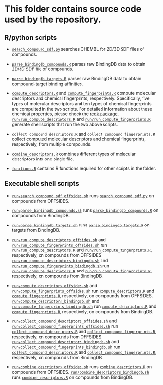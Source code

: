 # This folder contains source code used by the repository.

## R/python scripts 

+ [`search_compound_sdf.py`](search_compound_sdf.py) searches CHEMBL for 2D/3D SDF files of compounds.

+ [`parse_bindingdb_compounds.R`](parse_bindingdb_compounds.R) parses raw BindingDB data to obtain 2D/3D SDF file of compounds. 

+ [`parse_bindingdb_targets.R`](parse_bindingdb_targets.R) parses raw BindingDB data to obtain compound-target binding affinities. 

+ [`compute_descriptors.R`](compute_descriptors.R) and [`compute_fingerprints.R`](compute_fingerprints.R) compute molecular descriptors and chemical fingerprints, respectively. Specifically, five types of molecular descriptors and ten types of chemical fingerprints are compulted in the two scripts. For detailed information about these chemical properties, please check the [rcdk package](https://cran.r-project.org/web/packages/rcdk/rcdk.pdf). [`run/run_compute_descriptors.R`](run/run_compute_descriptors.R) and [`run/run_compute_fingerprints.R`](run/run_compute_fingerprints.R) generate shell scripts that run the two above scripts. 

+ [`collect_compound_descriptors.R`](collect_compound_descriptors.R) and [`collect_compound_fingerprints.R`](collect_compound_fingerprints.R) collect computed molecular descriptors and chemical fingerprints, respectively, from multiple compounds. 

+ [`combine_descriptors.R`](combine_descriptors.R) combines different types of molecular descriptors into one single file. 

+ [`functions.R`](functions.R) contains R functions required for other scripts in the folder. 
 
## Executable shell scripts

+ [`run/search_compound_sdf_offsides.sh`](run/search_compound_sdf_offsides.sh) runs [`search_compound_sdf.py`](search_compound_sdf.py) on compounds from OFFSIDES.

+ [`run/parse_bindingdb_compounds.sh`](run/parse_bindingdb_compounds.sh) runs [`parse_bindingdb_compounds.R`](parse_bindingdb_compounds.R) on compounds from BindingDB.

+ [`run/parse_bindingdb_targets.sh`](run/parse_bindingdb_targets.sh) runs [`parse_bindingdb_targets.R`](parse_bindingdb_targets.R) on targets from BindingDB.

+ [`run/run_compute_descriptors_offsides.sh`](run/run_compute_descriptors_offsides.sh) and [`run/run_compute_fingerprints_offsides.sh`](run/run_compute_fingerprints_offsides.sh) run [`run/run_compute_descriptors.R`](run/run_compute_descriptors.R) and [`run/run_compute_fingerprints.R`](run/run_compute_fingerprints.R), respectively, on compounds from OFFSIDES. [`run/run_compute_descriptors_bindingdb.sh`](run/run_compute_descriptors_bindingdb.sh) and [`run/run_compute_fingerprints_bindingdb.sh`](run/run_compute_fingerprints_bindingdb.sh) run [`run/run_compute_descriptors.R`](run/run_compute_descriptors.R) and [`run/run_compute_fingerprints.R`](run/run_compute_fingerprints.R), respectively, on compounds from BindingDB.

+ [`run/compute_descriptors_offsides.sh`](run/compute_descriptors_offsides.sh) and [`run/compute_fingerprints_offsides.sh`](run/compute_fingerprints_offsides.sh) run [`compute_descriptors.R`](compute_descriptors.R) and [`compute_fingerprints.R`](compute_fingerprints.R), respectively, on compounds from OFFSIDES. [`run/compute_descriptors_bindingdb.sh`](run/compute_descriptors_offsides.sh) and [`run/compute_fingerprints_bindingdb.sh`](run/compute_fingerprints_bindingdb.sh) run [`compute_descriptors.R`](compute_descriptors.R) and [`compute_fingerprints.R`](compute_fingerprints.R), respectively, on compounds from BindingDB.

+ [`run/collect_compound_descriptors_offsides.sh`](run/collect_compound_descriptors_offsides.sh) and [`run/collect_compound_fingerprints_offsides.sh`](run/collect_compound_fingerprints_offsides.sh) run [`collect_compound_descriptors.R`](collect_compound_descriptors.R) and [`collect_compound_fingerprints.R`](collect_compound_fingerprints.R), respectively, on compounds from OFFSIDES. [`run/collect_compound_descriptors_bindingdb.sh`](run/collect_compound_descriptors_bindingdb.sh) and [`run/collect_compound_fingerprints_bindingdb.sh`](run/collect_compound_fingerprints_bindingdb.sh) run [`collect_compound_descriptors.R`](collect_compound_descriptors.R) and [`collect_compound_fingerprints.R`](collect_compound_fingerprints.R), respectively, on compounds from BindingDB.

+ [`run/combine_descriptors_offsides.sh`](run/combine_descriptors_offsides.sh) runs [`combine_descriptors.R`](combine_descriptors.R) on compounds from OFFSIDES. [`run/combine_descriptors_bindingdb.sh`](run/combine_descriptors_bindingdb.sh) runs [`combine_descriptors.R`](combine_descriptors.R) on compounds from BindingDB.


